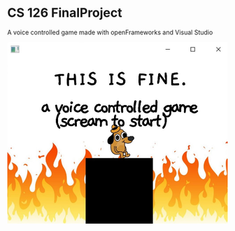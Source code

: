 # CS 126 FinalProject

A voice controlled game made with openFrameworks and Visual Studio

![Start Screen](startscreen.jpg)

